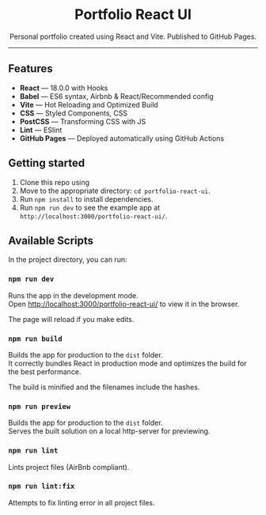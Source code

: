 <h1 align="center">
Portfolio React UI
</h1>

<p align="center">Personal portfolio created using React and Vite. Published to GitHub Pages.</p>

<hr />

## Features

- **React** — 18.0.0 with Hooks
- **Babel** — ES6 syntax, Airbnb & React/Recommended config
- **Vite**  — Hot Reloading and Optimized Build
- **CSS** — Styled Components, CSS
- **PostCSS** — Transforming CSS with JS
- **Lint** — ESlint
- **GitHub Pages** — Deployed automatically using GitHub Actions

## Getting started

1. Clone this repo using
2. Move to the appropriate directory: `cd portfolio-react-ui`.<br />
3. Run `npm install` to install dependencies.<br />
4. Run `npm run dev` to see the example app at `http://localhost:3000/portfolio-react-ui/`.

## Available Scripts

In the project directory, you can run:

### `npm run dev`

Runs the app in the development mode.<br>
Open [http://localhost:3000/portfolio-react-ui/](http://localhost:3000/portfolio-react-ui/) to view it in the browser.

The page will reload if you make edits.<br>

### `npm run build`

Builds the app for production to the `dist` folder.<br>
It correctly bundles React in production mode and optimizes the build for the best performance.

The build is minified and the filenames include the hashes.<br>

### `npm run preview`

Builds the app for production to the `dist` folder.<br>
Serves the built solution on a local http-server for previewing.

### `npm run lint`

Lints project files (AirBnb compliant).

### `npm run lint:fix`

Attempts to fix linting error in all project files.
